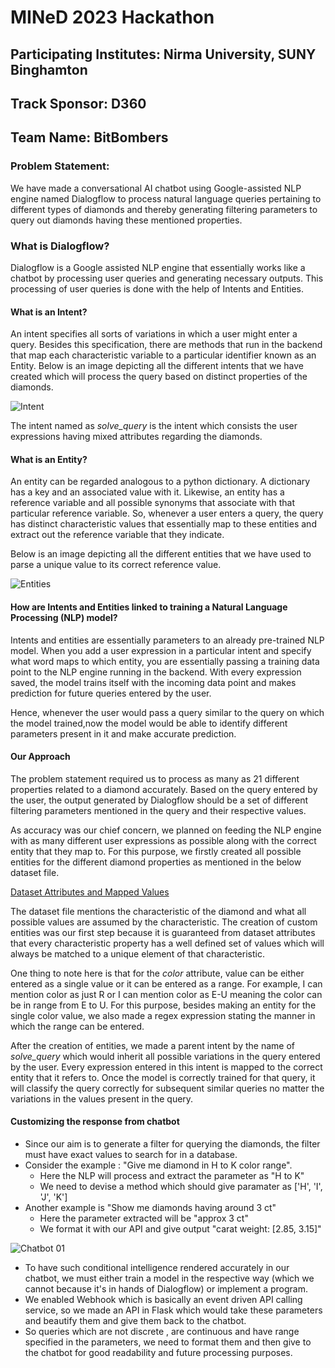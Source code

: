 # MINeD 2023 Hackathon
## Participating Institutes: Nirma University, SUNY Binghamton
## Track Sponsor: D360
## Team Name: BitBombers

### Problem Statement:
We have made a conversational AI chatbot using Google-assisted NLP engine named Dialogflow to process natural language queries pertaining to different types of diamonds and thereby generating filtering parameters to query out diamonds having these mentioned properties.

### What is Dialogflow?
Dialogflow is a Google assisted NLP engine that essentially works like a chatbot by processing user queries and generating necessary outputs. This processing of user queries is done with the help of Intents and Entities.
#### What is an Intent?

An intent specifies all sorts of variations in which a user might enter a query. Besides this specification, there are methods that run in the backend that map each characteristic variable to a particular identifier known as an Entity.
Below is an image depicting all the different intents that we have created which will process the query based on distinct properties of the diamonds.

![Intent](https://user-images.githubusercontent.com/75877929/222944347-14e3e18f-a453-4162-91b5-fb15d7d77bb8.png)

The intent named as *solve_query* is the intent which consists the user expressions having mixed attributes regarding the diamonds.

#### What is an Entity?
An entity can be regarded analogous to a python dictionary. A dictionary has a key and an associated value with it. Likewise, an entity has a reference variable and all possible synonyms that associate with that particular reference variable. So, whenever a user enters a query, the query has distinct characteristic values that essentially map to these entities and extract out the reference variable that they indicate. 

Below is an image depicting all the different entities that we have used to parse a unique value to its correct reference value.

![Entities](https://user-images.githubusercontent.com/75877929/222944433-9160f968-7130-4192-abb3-d38897eb5573.png)

#### How are Intents and Entities linked to training a Natural Language Processing (NLP) model?
Intents and entities are essentially parameters to an already pre-trained NLP model. When you add a user expression in a particular intent and specify what word maps to which entity, you are essentially passing a training data point to the NLP engine running in the backend. With every expression saved, the model trains itself with the incoming data point and makes prediction for future queries entered by the user. 

Hence, whenever the user would pass a query similar to the query on which the model trained,now the model would be able to identify different parameters present in it and make accurate prediction.

#### Our Approach
The problem statement required us to process as many as 21 different properties related to a diamond accurately. Based on the query entered by the user, the output generated by Dialogflow should be a set of different filtering parameters mentioned in the query and their respective values.

As accuracy was our chief concern, we planned on feeding the NLP engine with as many different user expressions as possible along with the correct entity that they map to. For this purpose, we firstly created all possible entities for the different diamond properties as mentioned in the below dataset file. 

[Dataset Attributes and Mapped Values](https://colab.research.google.com/drive/1LCqzDfJQMhy82R0yYPhWbq8_Szua8XTf?usp=sharing)

The dataset file mentions the characteristic of the diamond and what all possible values are assumed by the characteristic. The creation of custom entities was our first step because it is guaranteed from dataset attributes that every characteristic property has a well defined set of values which will always be matched to a unique element of that characteristic.

One thing to note here is that for the *color* attribute, value can be either entered as a single value or it can be entered as a range. For example, I can mention color as just R or I can mention color as E-U meaning the color can be in range from E to U. For this purpose, besides making an entity for the single color value, we also made a regex expression stating the manner in which the range can be entered. 

After the creation of entities, we made a parent intent by the name of *solve_query* which would inherit all possible variations in the query entered by the user. Every expression entered in this intent is mapped to the correct entity that it refers to. Once the model is correctly trained for that query, it will classify the query correctly for subsequent similar queries no matter the variations in the values present in the query. 

#### Customizing the response from chatbot
- Since our aim is to generate a filter for querying the diamonds, the filter must have exact values to search for in a database.
- Consider the example : "Give me diamond in H to K color range".
    - Here the NLP will process and extract the parameter as "H to K"
    - We need to devise a method which should give paramater as ['H', 'I', 'J', 'K']
- Another example is "Show me diamonds having around 3 ct"
    - Here the parameter extracted will be "approx 3 ct"
    - We format it with our API and give output "carat weight: [2.85, 3.15]"

![Chatbot 01](https://user-images.githubusercontent.com/75877929/222946228-c0ef6d7d-2de9-4325-9d45-77159a7d94a9.png)

- To have such conditional intelligence rendered accurately in our chatbot, we must either train a model in the respective way (which we cannot because it's in hands of Dialogflow) or implement a program.
- We enabled Webhook which is basically an event driven API calling service, so we made an API in Flask which would take these parameters and beautify them and give them back to the chatbot.
- So queries which are not discrete , are continuous and have range specified in the parameters, we need to format them and then give to the chatbot for good readability and future processing purposes.
